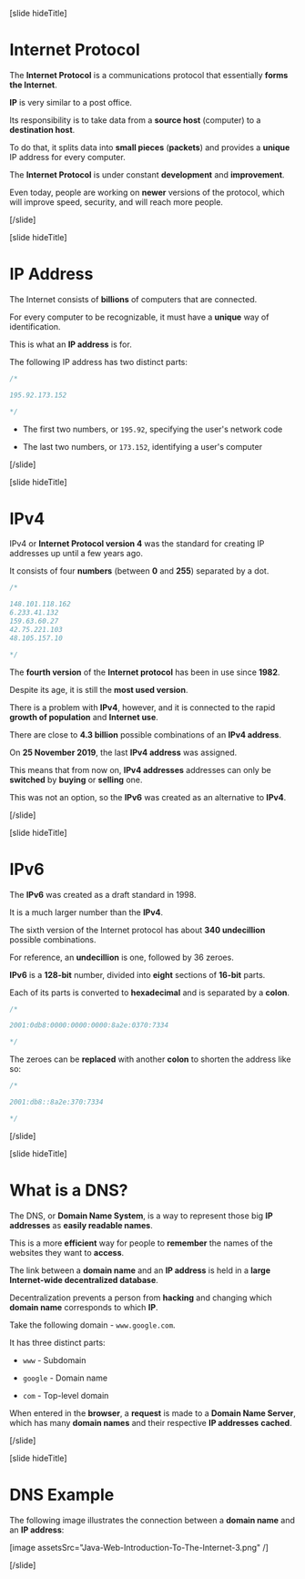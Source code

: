 [slide hideTitle]

# Internet Protocol

The **Internet Protocol** is a communications protocol that essentially **forms the Internet**.

**IP** is very similar to a post office.

Its responsibility is to take data from a **source host** (computer) to a **destination host**.

To do that, it splits data into **small pieces** (**packets**) and provides a **unique** IP address for every computer.

The **Internet Protocol** is under constant **development** and **improvement**.

Even today, people are working on **newer** versions of the protocol, which will improve speed, security, and will reach more people.

[/slide]

[slide hideTitle]

# IP Address

The Internet consists of **billions** of computers that are connected.

For every computer to be recognizable, it must have a **unique** way of identification.

This is what an **IP address** is for.

The following IP address has two distinct parts:

```java
/*

195.92.173.152

*/
```

- The first two numbers, or `195.92`, specifying the user's network code

- The last two numbers, or `173.152`, identifying a user's computer

[/slide]

[slide hideTitle]

# IPv4

IPv4 or **Internet Protocol version 4** was the standard for creating IP addresses up until a few years ago.

It consists of four **numbers** (between **0** and **255**) separated by a dot.

```java
/*

148.101.118.162
6.233.41.132
159.63.60.27
42.75.221.103
48.105.157.10

*/
```

The **fourth version** of the **Internet protocol** has been in use since **1982**.

Despite its age, it is still the **most used version**.

There is a problem with **IPv4**, however, and it is connected to the rapid **growth of population** and **Internet use**.

There are close to **4.3 billion** possible combinations of an **IPv4 address**.

On **25 November 2019**, the last **IPv4 address** was assigned.

This means that from now on, **IPv4 addresses** addresses can only be **switched** by **buying** or **selling** one.

This was not an option, so the **IPv6** was created as an alternative to **IPv4**.

[/slide]

[slide hideTitle]

# IPv6

The **IPv6** was created as a draft standard in 1998.

It is a much larger number than the **IPv4**.

The sixth version of the Internet protocol has about **340 undecillion** possible combinations.

For reference, an **undecillion** is one, followed by 36 zeroes.

**IPv6** is a **128-bit** number, divided into **eight** sections of **16-bit** parts.

Each of its parts is converted to **hexadecimal** and is separated by a **colon**.

```java
/*

2001:0db8:0000:0000:0000:8a2e:0370:7334

*/
```

The zeroes can be **replaced** with another **colon** to shorten the address like so:

```java
/*

2001:db8::8a2e:370:7334

*/
```

[/slide]

[slide hideTitle]

# What is a DNS?

The DNS, or **Domain Name System**, is a way to represent those big **IP addresses** as **easily readable names**.

This is a more **efficient** way for people to **remember** the names of the websites they want to **access**.

The link between a **domain name** and an **IP address** is held in a **large Internet-wide decentralized database**.

Decentralization prevents a person from **hacking** and changing which **domain name** corresponds to which **IP**.

Take the following domain - `www.google.com`.

It has three distinct parts:

- `www` - Subdomain

- `google` - Domain name

- `com` - Top-level domain

When entered in the **browser**, a **request** is made to a **Domain Name Server**, which has many **domain names** and their respective **IP addresses** **cached**.

[/slide]

[slide hideTitle]

# DNS Example

The following image illustrates the connection between a **domain name** and an **IP address**:

[image assetsSrc="Java-Web-Introduction-To-The-Internet-3.png" /]

[/slide]
